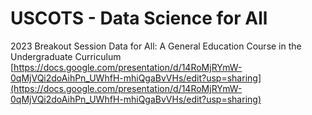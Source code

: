 # USCOTS - Data Science for All

2023 Breakout Session
Data for All: A General Education Course in the Undergraduate Curriculum
[https://docs.google.com/presentation/d/14RoMjRYmW-0qMjVQi2doAihPn_UWhfH-mhiQgaBvVHs/edit?usp=sharing](https://docs.google.com/presentation/d/14RoMjRYmW-0qMjVQi2doAihPn_UWhfH-mhiQgaBvVHs/edit?usp=sharing)
